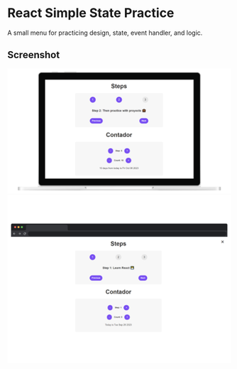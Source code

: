 # React Simple State Practice

A small menu for practicing design, state, event handler, and logic.

## Screenshot

![Screenshot](https://github.com/SJAR03/steps/blob/main/public/mockup.png)
![Screenshot](https://github.com/SJAR03/steps/blob/main/public/mockup2.png)
